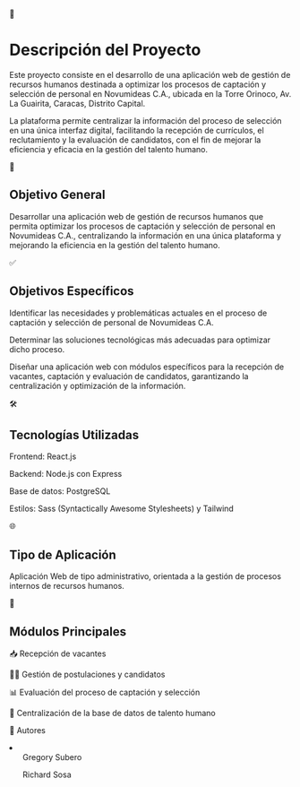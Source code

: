 📝 <h1>Descripción del Proyecto</h1>

Este proyecto consiste en el desarrollo de una aplicación web de gestión de recursos humanos destinada a optimizar los procesos de captación y selección de personal en Novumideas C.A., ubicada en la Torre Orinoco, Av. La Guairita, Caracas, Distrito Capital.

La plataforma permite centralizar la información del proceso de selección en una única interfaz digital, facilitando la recepción de currículos, el reclutamiento y la evaluación de candidatos, con el fin de mejorar la eficiencia y eficacia en la gestión del talento humano.

🎯 <h2>Objetivo General</h2>
Desarrollar una aplicación web de gestión de recursos humanos que permita optimizar los procesos de captación y selección de personal en Novumideas C.A., centralizando la información en una única plataforma y mejorando la eficiencia en la gestión del talento humano.

✅ <h2>Objetivos Específicos</h2>
Identificar las necesidades y problemáticas actuales en el proceso de captación y selección de personal de Novumideas C.A.

Determinar las soluciones tecnológicas más adecuadas para optimizar dicho proceso.

Diseñar una aplicación web con módulos específicos para la recepción de vacantes, captación y evaluación de candidatos, garantizando la centralización y optimización de la información.

🛠️ <h2>Tecnologías Utilizadas</h2>
Frontend: React.js

Backend: Node.js con Express

Base de datos: PostgreSQL

Estilos: Sass (Syntactically Awesome Stylesheets) y Tailwind

🌐 <h2>Tipo de Aplicación</h2>
Aplicación Web de tipo administrativo, orientada a la gestión de procesos internos de recursos humanos.

🧩 <h2>Módulos Principales</h2>
📥 Recepción de vacantes

🧑‍💼 Gestión de postulaciones y candidatos

📊 Evaluación del proceso de captación y selección

📁 Centralización de la base de datos de talento humano

👥 Autores
<li>
  <ul>Gregory Subero</ul>
  <ul>Richard Sosa</u>
</li>
